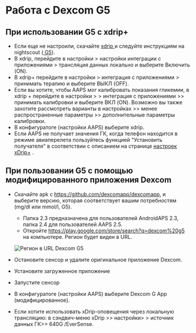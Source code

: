 # Работа с Dexcom G5

## При использовании G5 с xdrip+

-   Если еще не настроили, скачайте [xdrip ](https://github.com/NightscoutFoundation/xDrip)и следуйте инструкциям на nightscout ([ G5](http://www.nightscout.info/wiki/welcome/nightscout-with-xdrip-and-dexcom-share-wireless/xdrip-with-g5-support)).
-   В xdrip, перейдите в настройки > настройки интеграции с приложениями > трансляция данных локально и выберите Включить (ON).
-   В xdrip+ перейдите в настройки > интеграция с приложениями > принимать терапию и выберите ВЫКЛ (OFF).
-   Если вы хотите, чтобы AAPS мог калибровать показания гликемии, в xdrip + перейдите в настройки > > интеграция с приложениями >> принимать калибровки и выберите ВКЛ (ON). Возможно вы также захотите рассмотреть варианты в настройках >> менее распространенные параметры >> дополнительные параметры калибровки.
-   В конфигуратоге (настройки AAPS) выберите xdrip.
-   Если AAPS не получает значения ГК, когда телефон находится в режиме авиаперелета пользуйтесь функцией "Установить получателя" в соответствии с описанием на странице [настроек xDrip+](../Configuration/xdrip.md) .

## При пользовании G5 с помощью модифицированного приложения Dexcom

-   Скачайте apk с <https://github.com/dexcomapp/dexcomapp>, и выберите версию, которая соответствует вашим потребностям (mg/dl или mmol/l, G5).

    -   Папка 2.3 предназначена для пользователей AndroidAPS 2.3, папка 2.4 для пользователей AAPS 2.5.
    -   Откройте  <https://play.google.com/store/search?q=dexcom%20g5> на компьютере. Регион будет виден в URL.

    ![Регион в URL Dexcom G5](изображение:../images/DexcomG5regionURL.PNG)

-   Oстановите сенсор и удалите оригинальное приложение Dexcom.

-   Установите загруженное приложение

-   Запустите сенсор

-   В конфигуратоге (настройки AAPS) выберите Dexcom G App (модифицированное).

-   Если хотите использовать xDrip-оповещения через локальную трансляцию: в сэндвич-меню xDrip >> настройки> > источник данных ГК>> 640G /EverSense.
